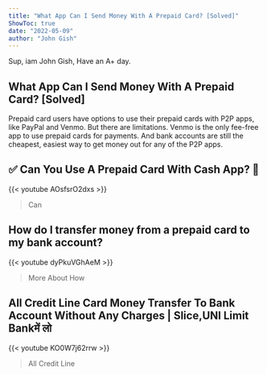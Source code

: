 ```yaml
---
title: "What App Can I Send Money With A Prepaid Card? [Solved]"
ShowToc: true 
date: "2022-05-09"
author: "John Gish" 
---
```


Sup, iam John Gish, Have an A+ day.
## What App Can I Send Money With A Prepaid Card? [Solved]
Prepaid card users have options to use their prepaid cards with P2P apps, like PayPal and Venmo. But there are limitations. Venmo is the only fee-free app to use prepaid cards for payments. And bank accounts are still the cheapest, easiest way to get money out for any of the P2P apps.

## ✅  Can You Use A Prepaid Card With Cash App?  🔴
{{< youtube AOsfsrO2dxs >}}
>Can

## How do I transfer money from a prepaid card to my bank account?
{{< youtube dyPkuVGhAeM >}}
>More About How 

## All Credit Line Card Money Transfer To Bank Account Without Any Charges | Slice,UNI Limit Bankमें लो
{{< youtube KO0W7j62rrw >}}
>All Credit Line 

